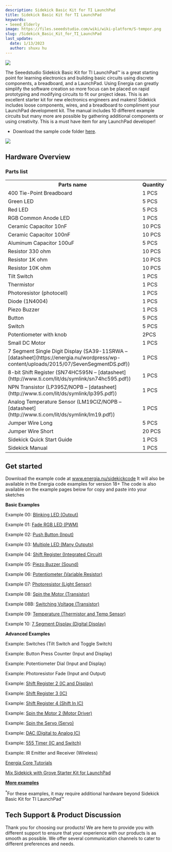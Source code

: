```yaml
---
description: Sidekick Basic Kit for TI LaunchPad
title: Sidekick Basic Kit for TI LaunchPad
keywords:
- Seeed_Elderly
image: https://files.seeedstudio.com/wiki/wiki-platform/S-tempor.png
slug: /Sidekick_Basic_Kit_for_TI_LaunchPad
last_update:
  date: 1/13/2023
  author: shuxu hu
---
```

![](https://files.seeedstudio.com/wiki/Sidekick_Basic_Kit_for_TI_LaunchPad/img/Sidekick_Basic_Kit_for_TI_LaunchPad_product_view_1200_s.jpg)

The Seeedstudio Sidekick Basic Kit for TI LaunchPad™ is a great starting point for learning electronics and building basic circuits using discrete components, a breadboard, and a LaunchPad. Using Energia can greatly simplify the software creation so more focus can be placed on rapid prototyping and modifying circuits to fit our project ideas.  This is an excellent starter kit for new electronics engineers and makers!
Sidekick includes loose components, wires, and a breadboard to compliment your LaunchPad development kit. The manual includes 10 different example circuits but many more are possible by gathering additional components or using creativity.  This is a must have item for any LaunchPad developer!

*   Download the sample code folder [here](http://www.energia.nu/sidekickcode).

[![](https://files.seeedstudio.com/wiki/Seeed-WiKi/docs/images/300px-Get_One_Now_Banner-ragular.png)](https://www.seeedstudio.com/Sidekick-Basic-Kit-for-TI-LaunchPad-p-2571.html)

##  Hardware Overview

###  **Parts list**

<table>
<tr>
<th>Parts name</th>
<th>Quantity</th>
</tr>
<tr>
<td>400 Tie-Point Breadboard</td>
<td>1 PCS</td>
</tr>
<tr>
<td>Green LED</td>
<td>5 PCS</td>
</tr>
<tr>
<td>Red LED</td>
<td>5 PCS</td>
</tr>
<tr>
<td>RGB Common Anode LED</td>
<td>1 PCS</td>
</tr>
<tr>
<td>Ceramic Capacitor 10nF</td>
<td>10 PCS</td>
</tr>
<tr>
<td>Ceramic Capacitor 100nF</td>
<td>10 PCS</td>
</tr>
<tr>
<td>Aluminum Capacitor 100uF</td>
<td>5 PCS</td>
</tr>
<tr>
<td>Resistor 330 ohm</td>
<td>10 PCS</td>
</tr>
<tr>
<td>Resistor 1K ohm</td>
<td>10 PCS</td>
</tr>
<tr>
<td>Resistor 10K ohm</td>
<td>10 PCS</td>
</tr>
<tr>
<td>Tilt Switch</td>
<td>1 PCS</td>
</tr>
<tr>
<td>Thermistor</td>
<td>1 PCS</td>
</tr>
<tr>
<td>Photoresistor (photocell)</td>
<td>1 PCS</td>
</tr>
<tr>
<td>Diode (1N4004)</td>
<td>1 PCS</td>
</tr>
<tr>
<td>Piezo Buzzer</td>
<td>1 PCS</td>
</tr>
<tr>
<td>Button</td>
<td>5 PCS</td>
</tr>
<tr>
<td>Switch</td>
<td>5 PCS</td>
</tr>
<tr>
<td>Potentiometer with knob</td>
<td>2PCS</td>
</tr>
<tr>
<td>Small DC Motor</td>
<td>1 PCS</td>
</tr>
<tr>
<td>7 Segment Single Digit Display (SA39-11SRWA – [datasheet](https://energia.nu/wordpress/wp-content/uploads/2015/07/SevenSegmentDS.pdf))</td>
<td>1 PCS</td>
</tr>
<tr>
<td>8-bit Shift Register (SN74HC595N – [datasheet](http://www.ti.com/lit/ds/symlink/sn74hc595.pdf))</td>
<td>1 PCS</td>
</tr>
<tr>
<td>NPN Transistor (LP395Z/NOPB – [datasheet](http://www.ti.com/lit/ds/symlink/lp395.pdf))</td>
<td>1 PCS</td>
</tr>
<tr>
<td>Analog Temperature Sensor (LM19CIZ/NOPB – [datasheet](http://www.ti.com/lit/ds/symlink/lm19.pdf))</td>
<td>1 PCS</td>
</tr>
<tr>
<td>Jumper Wire Long</td>
<td>5 PCS</td>
</tr>
<tr>
<td>Jumper Wire Short</td>
<td>20 PCS</td>
</tr>
<tr>
<td>Sidekick Quick Start Guide</td>
<td>1 PCS</td>
</tr>
<tr>
<td>Sidekick Manual</td>
<td>1 PCS</td>
</tr>
</table>

##  Get started

Download the example code at www.energia.nu/sidekickcode
It will also be available in the Energia code examples for version 18+
The code is also available on the example pages below for copy and paste into your sketches

**Basic Examples**

Example 00: [Blinking LED (Output)](https://energia.nu/guide/sidekick/sidekick_blink/)

Example 01: [Fade RGB LED (PWM)](https://energia.nu/guide/sidekick/sidekick_fadergbled/)

Example 02: [Push Button (Input)](https://energia.nu/guide/sidekick/sidekick_pushbutton/)

Example 03: [Multiple LED (Many Outputs)](https://energia.nu/guide/sidekick/sidekick_blinkmultiple/)

Example 04: [Shift Register (Integrated Circuit)](https://energia.nu/guide/sidekick/sidekick_shiftregister/)

Example 05: [Piezo Buzzer (Sound)](https://energia.nu/guide/sidekick/sidekick_piezobuzzer/)

Example 06: [Potentiometer (Variable Resistor)](https://energia.nu/guide/sidekick/sidekick_potentiometer/)

Example 07: [Photoresistor (Light Sensor)](https://energia.nu/guide/sidekick/sidekick_photoresistor/)

Example 08: [Spin the Motor (Transistor)](https://energia.nu/guide/sidekick/sidekick_spinmotor/)

Example 08B: [Switching Voltage (Transistor)](https://energia.nu/guide/sidekick/sidekick_switchvoltage/)

Example 09: [Temperature (Thermistor and Temp Sensor)](https://energia.nu/guide/sidekick/sidekick_temperature/)

Example 10: [7 Segment Display (Digital Display)](https://energia.nu/guide/sidekick/sidekick_sevensegmentdisplay/)

**Advanced Examples**

Example: Switches (Tilt Switch and Toggle Switch)

Example: Button Press Counter (Input and Display)

Example: Potentiometer Dial (Input and Display)

Example: Photoresistor Fade (Input and Output)

Example: [Shift Register 2 (IC and Display)](https://energia.nu/guide/sidekick/sidekick_shiftregister2/)

Example: [Shift Register 3 (IC)](https://energia.nu/guide/sidekick/sidekick_shiftregister3/)

Example: [Shift Register 4 (Shift In IC)](https://energia.nu/guide/sidekick/sidekick_shiftregister4/)

Example: [Spin the Motor 2 (Motor Driver)](https://energia.nu/guide/sidekick/sidekick_spinmotor2/)

Example: [Spin the Servo (Servo)](https://energia.nu/guide/sidekick/sidekick_spinservo/)

Example: [DAC (Digital to Analog IC)](https://energia.nu/guide/sidekick/sidekick_dac/)

Example: [555 Timer (IC and Switch)](https://energia.nu/guide/sidekick/sidekick_555timer/)

Example: IR Emitter and Receiver (Wireless)

[Energia Core Tutorials](http://www.energia.nu/guide#tutorials)

[Mix Sidekick with Grove Starter Kit for LaunchPad](https://energia.nu/guide/grove-starter-kit/)

[**More examples**](https://energia.nu/guide/#tutorials)

<sup>*</sup>For these examples, it may require additional hardware beyond Sidekick Basic Kit for TI LaunchPad™

## Tech Support & Product Discussion

Thank you for choosing our products! We are here to provide you with different support to ensure that your experience with our products is as smooth as possible. We offer several communication channels to cater to different preferences and needs.

<div class="button_tech_support_container">
<a href="https://forum.seeedstudio.com/" class="button_forum"></a> 
<a href="https://www.seeedstudio.com/contacts" class="button_email"></a>
</div>

<div class="button_tech_support_container">
<a href="https://discord.gg/eWkprNDMU7" class="button_discord"></a> 
<a href="https://github.com/Seeed-Studio/wiki-documents/discussions/69" class="button_discussion"></a>
</div>
